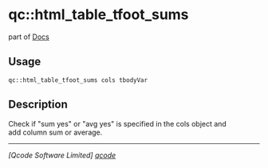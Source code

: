 qc::html_table_tfoot_sums
=========================

part of [Docs](.)

Usage
-----
`qc::html_table_tfoot_sums cols tbodyVar`

Description
-----------
Check if "sum yes" or "avg yes" is specified in the cols object and<br/>add column sum or average.

----------------------------------
*[Qcode Software Limited] [qcode]*

[qcode]: http://www.qcode.co.uk "Qcode Software"